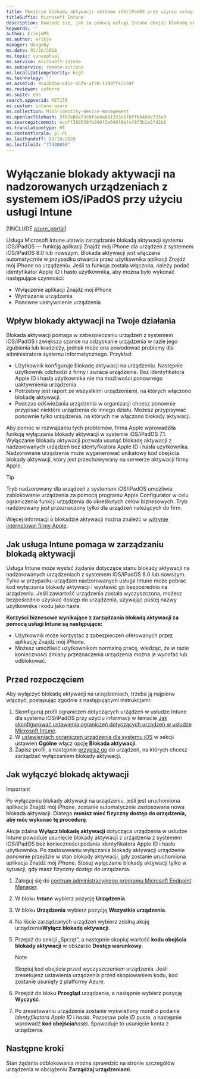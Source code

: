 ```yaml
---
title: Obejście blokady aktywacji systemu iOS/iPadOS przy użyciu usługi Intune
titleSuffix: Microsoft Intune
description: Dowiedz się, jak za pomocą usługi Intune obejść blokadę aktywacji systemu iOS/iPadOS, aby uzyskać dostęp do zablokowanych urządzeń.
keywords: ''
author: ErikjeMS
ms.author: erikje
manager: dougeby
ms.date: 02/22/2018
ms.topic: conceptual
ms.service: microsoft-intune
ms.subservice: remote-actions
ms.localizationpriority: high
ms.technology: ''
ms.assetid: 9ca3b0ba-e41c-45fb-af28-119dff47c59f
ms.reviewer: coferro
ms.suite: ems
search.appverid: MET150
ms.custom: intune-azure
ms.collection: M365-identity-device-management
ms.openlocfilehash: 3f67a08ef3cbfae4a801333e5f8ffb5469e723ed
ms.sourcegitcommit: ecaff388038fb800f2e646f8efcf8f3b1e2fd1b1
ms.translationtype: HT
ms.contentlocale: pl-PL
ms.lasthandoff: 02/18/2020
ms.locfileid: "77438059"
---
```

# <a name="disable-activation-lock-on-supervised-iosipados-devices-with-intune"></a>Wyłączanie blokady aktywacji na nadzorowanych urządzeniach z systemem iOS/iPadOS przy użyciu usługi Intune


[!INCLUDE [azure_portal](../includes/azure_portal.md)]

Usługa Microsoft Intune ułatwia zarządzanie blokadą aktywacji systemu iOS/iPadOS — funkcją aplikacji Znajdź mój iPhone dla urządzeń z systemem iOS/iPadOS 8.0 lub nowszym. Blokada aktywacji jest włączana automatycznie w przypadku otwarcia przez użytkownika aplikacji Znajdź mój iPhone na urządzeniu. Jeśli ta funkcja została włączona, należy podać identyfikator Apple ID i hasło użytkownika, aby można było wykonać następujące czynności:

- Wyłączenie aplikacji Znajdź mój iPhone
- Wymazanie urządzenia
- Ponowne uaktywnienie urządzenia

## <a name="how-activation-lock-affects-you"></a>Wpływ blokady aktywacji na Twoje działania

Blokada aktywacji pomaga w zabezpieczaniu urządzeń z systemem iOS/iPadOS i zwiększa szanse na odzyskanie urządzenia w razie jego zgubienia lub kradzieży, jednak może ona powodować problemy dla administratora systemu informatycznego. Przykład:

- Użytkownik konfiguruje blokadę aktywacji na urządzeniu. Następnie użytkownik odchodzi z firmy i zwraca urządzenie. Bez identyfikatora Apple ID i hasła użytkownika nie ma możliwości ponownego uaktywnienia urządzenia.
- Potrzebny jest raport ze wszystkimi urządzeniami, na których włączono blokadę aktywacji.
- Podczas odświeżania urządzenia w organizacji chcesz ponownie przypisać niektóre urządzenia do innego działu. Możesz przypisywać ponownie tylko urządzenia, na których nie włączono blokady aktywacji.

Aby pomóc w rozwiązaniu tych problemów, firma Apple wprowadziła funkcję wyłączania blokady aktywacji w systemie iOS/iPadOS 7.1. Wyłączanie blokady aktywacji pozwala usunąć blokadę aktywacji z nadzorowanych urządzeń bez identyfikatora Apple ID i hasła użytkownika. Nadzorowane urządzenie może wygenerować unikatowy kod obejścia blokady aktywacji, który jest przechowywany na serwerze aktywacji firmy Apple.

>[!TIP]
>Tryb nadzorowany dla urządzeń z systemem iOS/iPadOS umożliwia zablokowanie urządzenia za pomocą programu Apple Configurator w celu ograniczenia funkcji urządzenia do określonych celów biznesowych. Tryb nadzorowany jest przeznaczony tylko dla urządzeń należących do firm.

Więcej informacji o blokadzie aktywacji można znaleźć w [witrynie internetowej firmy Apple](https://support.apple.com/HT201365).

## <a name="how-intune-helps-you-manage-activation-lock"></a>Jak usługa Intune pomaga w zarządzaniu blokadą aktywacji
Usługa Intune może wysłać żądanie dotyczące stanu blokady aktywacji na nadzorowanych urządzeniach z systemem iOS/iPadOS 8.0 lub nowszym. Tylko w przypadku urządzeń nadzorowanych usługa Intune może pobrać kod wyłączania blokady aktywacji i wystawić go bezpośrednio na urządzeniu. Jeśli zawartość urządzenia została wyczyszczona, możesz bezpośrednio uzyskać dostęp do urządzenia, używając pustej nazwy użytkownika i kodu jako hasła.

**Korzyści biznesowe wynikające z zarządzania blokadą aktywacji za pomocą usługi Intune są następujące:**

- Użytkownik może korzystać z zabezpieczeń oferowanych przez aplikację Znajdź mój iPhone.
- Możesz umożliwić użytkownikom normalną pracę, wiedząc, że w razie konieczności zmiany przeznaczenia urządzenia można je wycofać lub odblokować.

## <a name="before-you-start"></a>Przed rozpoczęciem
Aby wyłączyć blokadę aktywacji na urządzeniach, trzeba ją najpierw włączyć, postępując zgodnie z następującymi instrukcjami:

1. Skonfiguruj profil ograniczeń dotyczących urządzeń w usłudze Intune dla systemu iOS/iPadOS przy użyciu informacji w temacie [Jak skonfigurować ustawienia ograniczeń dotyczących urządzeń w usłudze Microsoft Intune](/intune-azure/configure-devices/how-to-configure-device-restrictions).
2. W [ustawieniach ograniczeń urządzenia dla systemu iOS](../configuration/device-restrictions-ios.md) w sekcji ustawień **Ogólne** włącz opcję **Blokada aktywacji**.
3. Zapisz profil, a następnie [przypisz go](../configuration/device-profile-assign.md) do urządzeń, na których chcesz zarządzać wyłączaniem blokady aktywacji.


## <a name="how-to-use-disable-activation-lock"></a>Jak wyłączyć blokadę aktywacji

>[!IMPORTANT]
>Po wyłączeniu blokady aktywacji na urządzeniu, jeśli jest uruchomiona aplikacja Znajdź mój iPhone, zostanie automatycznie zastosowana nowa blokada aktywacji. Dlatego **musisz mieć fizyczny dostęp do urządzenia, aby móc wykonać tę procedurę**.

Akcja zdalna **Wyłącz blokadę aktywacji** dotycząca urządzenia w usłudze Intune powoduje usunięcie blokady aktywacji z urządzenia z systemem iOS/iPadOS bez konieczności podania identyfikatora Apple ID i hasła użytkownika. Po zastosowaniu wyłączania blokady aktywacji urządzenie ponownie przejdzie w stan blokady aktywacji, gdy zostanie uruchomiona aplikacja Znajdź mój iPhone. Stosuj wyłączanie blokady aktywacji tylko w sytuacji, gdy masz fizyczny dostęp do urządzenia.

1. Zaloguj się do [centrum administracyjnego programu Microsoft Endpoint Manager](https://go.microsoft.com/fwlink/?linkid=2109431).
3. W bloku **Intune** wybierz pozycję **Urządzenia**.
4. W bloku **Urządzenia** wybierz pozycję **Wszystkie urządzenia**.
5. Na liście zarządzanych urządzeń wybierz zdalną akcję urządzenia**Wyłącz blokadę aktywacji**.
6. Przejdź do sekcji „Sprzęt”, a następnie skopiuj wartość **kodu obejścia blokady aktywacji** w obszarze **Dostęp warunkowy**.

    >[!NOTE]
    >Skopiuj kod obejścia przed wyczyszczeniem urządzenia. Jeśli zresetujesz ustawienia urządzenia przed skopiowaniem kodu, kod zostanie usunięty z platformy Azure.

7. Przejdź do bloku **Przegląd** urządzenia, a następnie wybierz pozycję **Wyczyść**.
8. Po zresetowaniu urządzenia zostanie wyświetlony monit o podanie *identyfikatora Apple ID* i *hasła*. Pozostaw pole *ID* puste, a następnie wprowadź **kod obejścia***hasła*. Spowoduje to usunięcie konta z urządzenia. 


## <a name="next-steps"></a>Następne kroki

Stan żądania odblokowania można sprawdzić na stronie szczegółów urządzenia w obciążeniu **Zarządzaj urządzeniami**.
